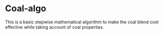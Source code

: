 # Coal-algo
This is a basic stepwise mathematical algorithm to make the coal blend cost effective while taking account of coal properties.
